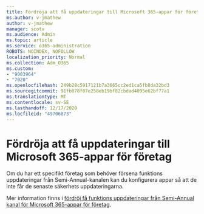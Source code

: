 ```yaml
---
title: Fördröja att få uppdateringar till Microsoft 365-appar för företag
ms.author: v-jmathew
author: v-jmathew
manager: scotv
ms.audience: Admin
ms.topic: article
ms.service: o365-administration
ROBOTS: NOINDEX, NOFOLLOW
localization_priority: Normal
ms.collection: Adm_O365
ms.custom:
- "9003964"
- "7020"
ms.openlocfilehash: 249b28c5917121b7a3665cc2ed1ca5fb8da32bd3
ms.sourcegitcommit: 91fb078f07e258eb19bf82cbdad4095e62bf77a1
ms.translationtype: MT
ms.contentlocale: sv-SE
ms.lasthandoff: 12/17/2020
ms.locfileid: "49706873"
---
```

# <a name="delay-receiving-updates-to-microsoft-365-apps-for-enterprise"></a>Fördröja att få uppdateringar till Microsoft 365-appar för företag

Om du har ett specifikt företag som behöver försena funktions uppdateringar från Semi-Annual-kanalen kan du konfigurera appar så att de inte får de senaste säkerhets uppdateringarna.

Mer information finns i [fördröj få funktions uppdateringar från Semi-Annual kanal för Microsoft 365-appar för företag](https://go.microsoft.com/fwlink/?linkid=2109533).
